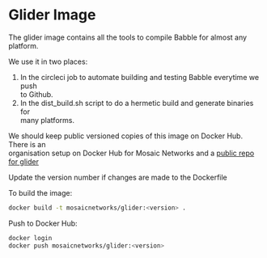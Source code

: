 # Glider Image

The glider image contains all the tools to compile Babble for almost any platform.  

We use it in two places:

1) In the circleci job to automate building and testing Babble everytime we push  
   to Github.
2) In the dist_build.sh script to do a hermetic build and generate binaries for  
   many platforms.

We should keep public versioned copies of this image on Docker Hub. There is an  
organisation setup on Docker Hub for Mosaic Networks and a [public repo for glider](https://hub.docker.com/r/mosaicnetworks/glider/)

Update the version number if changes are made to the Dockerfile

To build the image:

```bash
docker build -t mosaicnetworks/glider:<version> .
```

Push to Docker Hub:

```bash
docker login
docker push mosaicnetworks/glider:<version>
```
